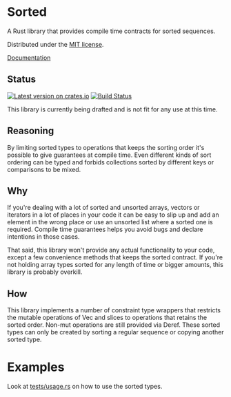 # Sorted
A Rust library that provides compile time contracts for sorted sequences.

Distributed under the [MIT license](./LICENSE).

[Documentation](https://zoomulator.github.io/rust-sorted/sorted/)

## Status
[![Latest version on crates.io](https://img.shields.io/crates/v/sorted.svg)](https://crates.io/crates/sorted)
[![Build Status](https://travis-ci.org/Zoomulator/rust-sorted.svg?branch=master)](https://travis-ci.org/Zoomulator/rust-sorted)

This library is currently being drafted and is not fit for any use at this time.

## Reasoning
By limiting sorted types to operations that keeps the sorting order it's
possible to give guarantees at compile time.
Even different kinds of sort ordering can be typed and forbids collections
sorted by different keys or comparisons to be mixed.

## Why
If you're dealing with a lot of sorted and unsorted arrays, vectors or
iterators in a lot of places in your code it can be easy to slip up and add
an element in the wrong place or use an unsorted list where a sorted one is
required. Compile time guarantees helps you avoid bugs and declare intentions
in those cases.

That said, this library won't provide any actual functionality to your code,
except a few convenience methods that keeps the sorted contract. If you're not
holding array types sorted for any length of time or bigger amounts, this
library is probably overkill.

## How
This library implements a number of constraint type wrappers that restricts the
mutable operations of Vec and slices to operations that retains the sorted order.
Non-mut operations are still provided via Deref.
These sorted types can only be created by sorting a regular sequence or copying
another sorted type.

# Examples
Look at [tests/usage.rs](./tests/usage.rs) on how to use the sorted types.
